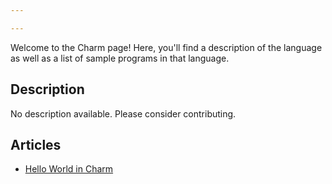 ```yaml
---

---
```


Welcome to the Charm page! Here, you'll find a description of the language as well as a list of sample programs in that language.

## Description

No description available. Please consider contributing.

## Articles

- [Hello World in Charm](https://sampleprograms.io/projects/hello-world/charm)